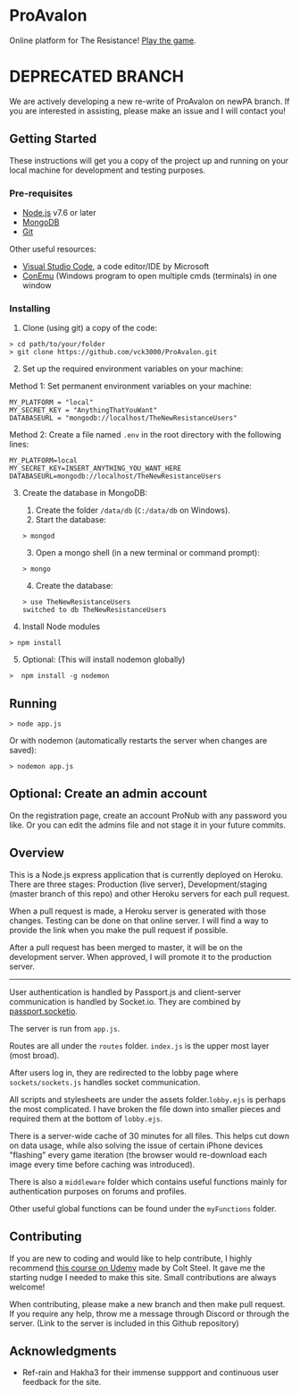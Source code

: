 # ProAvalon

Online platform for The Resistance! [Play the game](https://www.ProAvalon.com).

# DEPRECATED BRANCH

We are actively developing a new re-write of ProAvalon on newPA branch. If you are interested in assisting, please make an issue and I will contact you!

## Getting Started

These instructions will get you a copy of the project up and running on your local machine for development and testing purposes.

### Pre-requisites

- [Node.js](https://nodejs.org/en/) v7.6 or later
- [MongoDB](https://www.mongodb.com/)
- [Git](https://git-scm.com/)

Other useful resources:

- [Visual Studio Code](https://code.visualstudio.com/), a code editor/IDE by Microsoft
- [ConEmu](https://conemu.github.io/) (Windows program to open multiple cmds (terminals) in one window

### Installing

1. Clone (using git) a copy of the code:

```
> cd path/to/your/folder
> git clone https://github.com/vck3000/ProAvalon.git
```

2. Set up the required environment variables on your machine:

Method 1: Set permanent environment variables on your machine:

```
MY_PLATFORM = "local"
MY_SECRET_KEY = "AnythingThatYouWant"
DATABASEURL = "mongodb://localhost/TheNewResistanceUsers"
```

Method 2: Create a file named `.env` in the root directory with the following lines:

```
MY_PLATFORM=local
MY_SECRET_KEY=INSERT_ANYTHING_YOU_WANT_HERE
DATABASEURL=mongodb://localhost/TheNewResistanceUsers
```

3. Create the database in MongoDB:

   1. Create the folder `/data/db` (`C:/data/db` on Windows).
   2. Start the database:

   ```
   > mongod
   ```

   3. Open a mongo shell (in a new terminal or command prompt):

   ```
   > mongo
   ```

   4. Create the database:

   ```
   > use TheNewResistanceUsers
   switched to db TheNewResistanceUsers
   ```

4. Install Node modules

```
> npm install
```

5. Optional: (This will install nodemon globally)

```
>  npm install -g nodemon
```

## Running

```
> node app.js
```

Or with nodemon (automatically restarts the server when changes are saved):

```
> nodemon app.js
```

## Optional: Create an admin account

On the registration page, create an account ProNub with any password you like.
Or you can edit the admins file and not stage it in your future commits.

## Overview

This is a Node.js express application that is currently deployed on Heroku. There are three stages: Production (live server), Development/staging (master branch of this repo) and other Heroku servers for each pull request.

When a pull request is made, a Heroku server is generated with those changes. Testing can be done on that online server. I will find a way to provide the link when you make the pull request if possible.

After a pull request has been merged to master, it will be on the development server. When approved, I will promote it to the production server.

---

User authentication is handled by Passport.js and client-server communication is handled by Socket.io. They are combined by [passport.socketio](https://www.npmjs.com/package/passport.socketio).

The server is run from `app.js`.

Routes are all under the `routes` folder. `index.js` is the upper most layer (most broad).

After users log in, they are redirected to the lobby page where `sockets/sockets.js` handles socket communication.

All scripts and stylesheets are under the assets folder.`lobby.ejs` is perhaps the most complicated. I have broken the file down into smaller pieces and required them at the bottom of `lobby.ejs`.

There is a server-wide cache of 30 minutes for all files. This helps cut down on data usage, while also solving the issue of certain iPhone devices "flashing" every game iteration (the browser would re-download each image every time before caching was introduced).

There is also a `middleware` folder which contains useful functions mainly for authentication purposes on forums and profiles.

Other useful global functions can be found under the `myFunctions` folder.

## Contributing

If you are new to coding and would like to help contribute, I highly recommend [this course on Udemy](https://www.udemy.com/the-web-developer-bootcamp/) made by Colt Steel. It gave me the starting nudge I needed to make this site. Small contributions are always welcome!

When contributing, please make a new branch and then make pull request. If you require any help, throw me a message through Discord or through the server. (Link to the server is included in this Github repository)

## Acknowledgments

- Ref-rain and Hakha3 for their immense suppport and continuous user feedback for the site.
